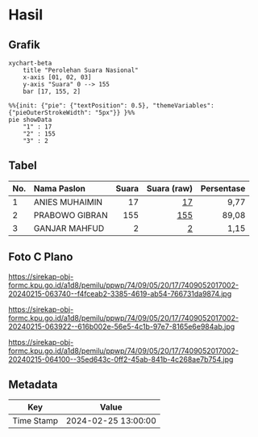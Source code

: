 # Hasil

## Grafik

```mermaid
xychart-beta
    title "Perolehan Suara Nasional"
    x-axis [01, 02, 03]
    y-axis "Suara" 0 --> 155
    bar [17, 155, 2]
```

```mermaid
%%{init: {"pie": {"textPosition": 0.5}, "themeVariables": {"pieOuterStrokeWidth": "5px"}} }%%
pie showData
    "1" : 17
    "2" : 155
    "3" : 2
```

## Tabel

| No. | Nama Paslon    | Suara | Suara (raw) | Persentase |
|:--- |:-------------- | -----:| -----------:| ----------:|
| 1   | ANIES MUHAIMIN | 17    | [17][p-1]   | 9,77       |
| 2   | PRABOWO GIBRAN | 155   | [155][p-2]  | 89,08      |
| 3   | GANJAR MAHFUD  | 2     | [2][p-3]    | 1,15       |


[p-1]: https://github.com/gigit-pemilu/pemilu-2024/blob/main/pilpres/hitung-suara/sub/74-sulawesi-tenggara/sub/09-konawe-utara/sub/05-lasolo/sub/2017-lametono/sub/002-tps/sub/paslon-1.txt
[p-2]: https://github.com/gigit-pemilu/pemilu-2024/blob/main/pilpres/hitung-suara/sub/74-sulawesi-tenggara/sub/09-konawe-utara/sub/05-lasolo/sub/2017-lametono/sub/002-tps/sub/paslon-2.txt
[p-3]: https://github.com/gigit-pemilu/pemilu-2024/blob/main/pilpres/hitung-suara/sub/74-sulawesi-tenggara/sub/09-konawe-utara/sub/05-lasolo/sub/2017-lametono/sub/002-tps/sub/paslon-3.txt

## Foto C Plano

https://sirekap-obj-formc.kpu.go.id/a1d8/pemilu/ppwp/74/09/05/20/17/7409052017002-20240215-063740--f4fceab2-3385-4619-ab54-766731da9874.jpg

https://sirekap-obj-formc.kpu.go.id/a1d8/pemilu/ppwp/74/09/05/20/17/7409052017002-20240215-063922--616b002e-56e5-4c1b-97e7-8165e6e984ab.jpg

https://sirekap-obj-formc.kpu.go.id/a1d8/pemilu/ppwp/74/09/05/20/17/7409052017002-20240215-064100--35ed643c-0ff2-45ab-841b-4c268ae7b754.jpg


## Metadata

| Key        | Value               |
| ---------- | ------------------- |
| Time Stamp | 2024-02-25 13:00:00 |



